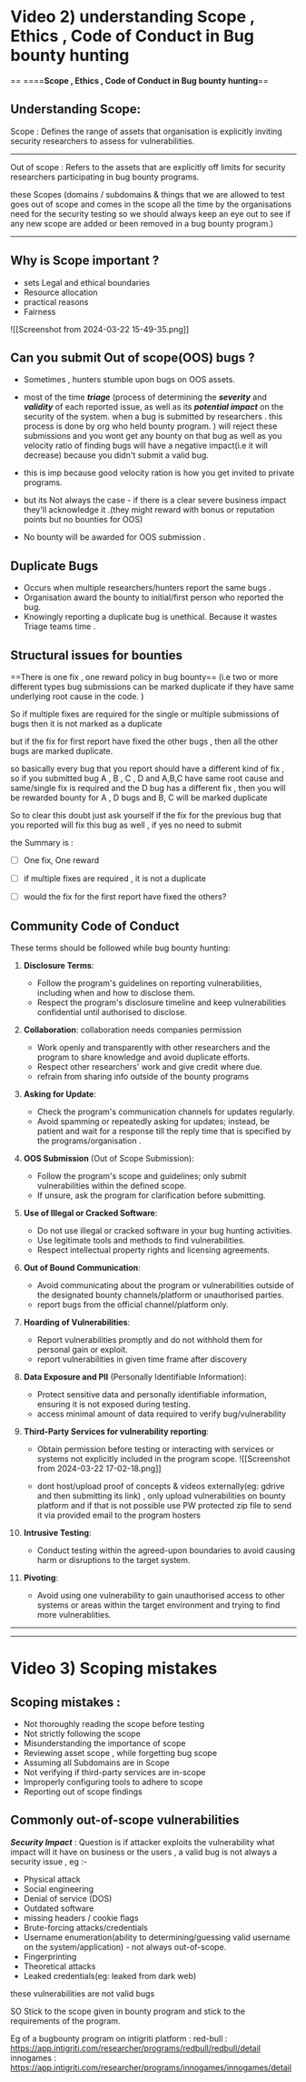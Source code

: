 # Video 2) understanding Scope , Ethics , Code of Conduct in Bug bounty hunting

==
====**Scope , Ethics , Code of Conduct in Bug bounty hunting**==




Understanding Scope:
---
Scope : Defines  the range of assets that organisation is explicitly inviting security   researchers to assess for vulnerabilities.

---
Out of scope :  Refers to the assets that are explicitly off limits for security researchers participating in bug bounty programs.

these Scopes (domains / subdomains & things that we are allowed to test goes out of scope and comes in the scope all the time by the organisations need for the security testing so we should always keep an eye out to see if any new scope are added or been removed in a bug bounty program.)

---




Why is Scope important ?
---
- sets Legal and ethical boundaries 
- Resource allocation 
- practical reasons
- Fairness


![[Screenshot from 2024-03-22 15-49-35.png]]


Can you submit Out of scope(OOS) bugs ?
---
- Sometimes , hunters stumble upon bugs on OOS assets.

- most of the time ***triage*** (process of determining the ***severity*** and ***validity*** of each reported issue, as well as its ***potential impact*** on the security of the system. when a bug is submitted by researchers . this process is done by org who held bounty program. ) will reject these submissions and you wont get any bounty on that bug as well as you velocity ratio of  finding bugs will  have a negative impact(i.e it will decrease) because you didn't submit a valid bug.
- this is imp because good velocity ration is how you get invited to private programs.

- but its Not always the case  - if there is a clear severe business impact they'll acknowledge it .(they might reward with bonus or reputation points but no bounties for OOS)

- No bounty will be awarded for OOS submission .




Duplicate Bugs 
---

- Occurs when multiple researchers/hunters report the same bugs .
- Organisation award the bounty to initial/first person who reported the bug.
- Knowingly reporting a duplicate bug is unethical.  Because it wastes Triage teams time . 


 
Structural issues for bounties 
---
==There is one fix , one reward policy in bug bounty== 
(i.e two or more different types bug submissions can be marked duplicate if they have same underlying root cause in the code. )

So if multiple fixes are required for the single or multiple submissions of bugs then it is not marked as a duplicate 

but if the fix for first report have fixed the other bugs , then all the other bugs are marked duplicate.

so basically every bug that you report should have a different kind of fix ,  
so if you submitted bug A , B , C , D  and A,B,C have same root cause and same/single fix is required and the D bug has a different fix , then you will be rewarded bounty for A , D  bugs and B, C will be marked duplicate  

So to clear this doubt just ask yourself if the fix for the previous bug that you reported will fix this bug as well , if yes no need to submit 

the Summary is :
- [ ] One fix, One reward
- [ ] if multiple fixes are required , it is not a duplicate
- [ ] would the fix for the first report have fixed the others?



Community Code of Conduct
---
These terms should be followed while bug bounty hunting:

1. **Disclosure Terms**:
    
    - Follow the program's guidelines on reporting vulnerabilities, including when and how to disclose them.
    - Respect the program's disclosure timeline and keep vulnerabilities confidential until authorised to disclose.
2. **Collaboration**:
	  collaboration needs companies permission
    - Work openly and transparently with other researchers and the program to share knowledge and avoid duplicate efforts.
    - Respect other researchers' work and give credit where due.
    - refrain from sharing info outside of the bounty programs
3. **Asking for Update**:
    - Check the program's communication channels for updates regularly.
    - Avoid spamming or repeatedly asking for updates; instead, be patient and wait for a response till the reply time that is specified by the programs/organisation . 
4. **OOS Submission** (Out of Scope Submission):
    
    - Follow the program's scope and guidelines; only submit vulnerabilities within the defined scope.
    - If unsure, ask the program for clarification before submitting.
5. **Use of Illegal or Cracked Software**:
    
    - Do not use illegal or cracked software in your bug hunting activities.
    - Use legitimate tools and methods to find vulnerabilities.
    - Respect intellectual property rights and licensing agreements.
6. **Out of Bound Communication**:
    
    - Avoid communicating about the program or vulnerabilities outside of the designated bounty channels/platform or unauthorised  parties.
    - report bugs from the official channel/platform only.
7. **Hoarding of Vulnerabilities**:
    
    - Report vulnerabilities promptly and do not withhold them for personal gain or exploit.
    - report vulnerabilities in given time frame after discovery
8. **Data Exposure and PII** (Personally Identifiable Information):
    
    - Protect sensitive data and personally identifiable information, ensuring it is not exposed during testing.
    - access minimal amount of data required to verify bug/vulnerability
9. **Third-Party Services for vulnerability reporting**:
    
    - Obtain permission before testing or interacting with services or systems not explicitly included in the program scope. ![[Screenshot from 2024-03-22 17-02-18.png]]
    
	- dont host/upload proof of concepts & videos externally(eg: gdrive and then submitting its link) , only upload vulnerabilities on bounty platform and if that is not possible use PW protected zip file to send it via provided email to the program hosters
10. **Intrusive Testing**:
    
    - Conduct testing within the agreed-upon boundaries to avoid causing harm or disruptions to the target system.
11. **Pivoting**:
    
    - Avoid using one vulnerability to gain unauthorised access to other systems or areas within the target environment and trying to find more vulnerablities.











---




---





# Video 3) Scoping mistakes


Scoping mistakes :
---

- Not thoroughly reading the scope before testing
- Not strictly following the scope
- Misunderstanding the importance of scope
- Reviewing asset scope , while forgetting bug scope
- Assuming all Subdomains are in Scope
- Not verifying if third-party services are in-scope
- Improperly configuring tools to adhere to scope
- Reporting out of scope findings


Commonly out-of-scope vulnerabilities
---
***Security Impact*** : Question is if attacker exploits the vulnerability what impact will it have on business or the users  , a valid bug is not always a security issue , eg :-

- Physical attack
- Social engineering
- Denial of service (DOS)
- Outdated software
- missing headers / cookie flags
- Brute-forcing attacks/credentials
- Username enumeration(ability to determining/guessing valid username on the system/application) - not always out-of-scope.
- Fingerprinting
- Theoretical attacks
- Leaked credentials(eg: leaked from dark web)

these vulnerabilities are not valid bugs

SO Stick to the scope given in bounty program and stick to the requirements of the program.


Eg of a bugbounty program on intigriti platform :
red-bull : https://app.intigriti.com/researcher/programs/redbull/redbull/detail
innogames : https://app.intigriti.com/researcher/programs/innogames/innogames/detail